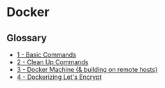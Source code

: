 # Docker

## __Glossary__

 - [1 - Basic Commands](basic.md)
 - [2 - Clean Up Commands](cleanup.md)
 - [3 - Docker Machine (& building on remote hosts)](docker-machine.md)
 - [4 - Dockerizing Let's Encrypt ](post-dockerizing-lets-encrypt.md)
